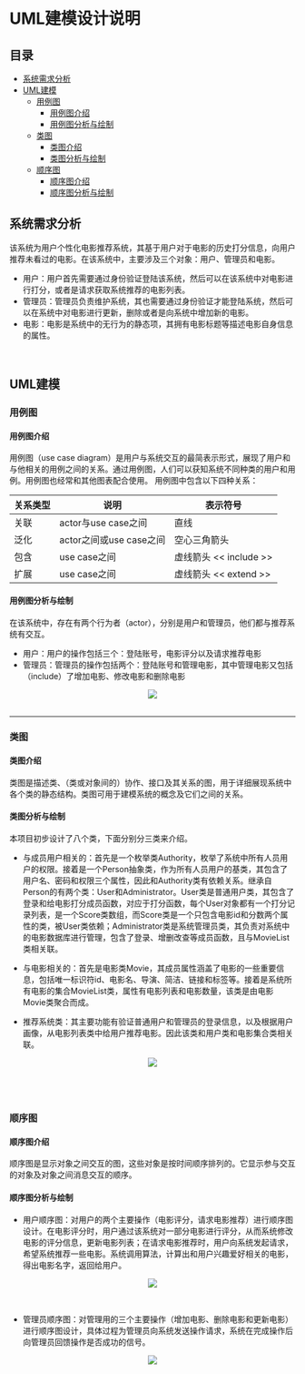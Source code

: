 # UML建模设计说明
## 目录
  * [系统需求分析](#系统需求分析)
  * [UML建模](#uml建模)
    * [用例图](#用例图)
      * [用例图介绍](#用例图介绍)
      * [用例图分析与绘制](#用例图分析与绘制)
    * [类图](#类图)
      * [类图介绍](#类图介绍)
      * [类图分析与绘制](#类图分析与绘制)
    * [顺序图](#顺序图)
      * [顺序图介绍](#顺序图介绍)
      * [顺序图分析与绘制](#顺序图分析与绘制)

## 系统需求分析
该系统为用户个性化电影推荐系统，其基于用户对于电影的历史打分信息，向用户推荐未看过的电影。在该系统中，主要涉及三个对象：用户、管理员和电影。

- 用户：用户首先需要通过身份验证登陆该系统，然后可以在该系统中对电影进行打分，或者是请求获取系统推荐的电影列表。
- 管理员：管理员负责维护系统，其也需要通过身份验证才能登陆系统，然后可以在系统中对电影进行更新，删除或者是向系统中增加新的电影。
- 电影：电影是系统中的无行为的静态项，其拥有电影标题等描述电影自身信息的属性。

&nbsp;

## UML建模
### 用例图
#### 用例图介绍
用例图（use case diagram）是用户与系统交互的最简表示形式，展现了用户和与他相关的用例之间的关系。通过用例图，人们可以获知系统不同种类的用户和用例。用例图也经常和其他图表配合使用。
用例图中包含以下四种关系：

| 关系类型 | 说明                  | 表示符号         |
| -------- | ----------------------- | -------------------- |
| 关联   | actor与use case之间  | 直线               |
| 泛化   | actor之间或use case之间 | 空心三角箭头   |
| 包含   | use case之间          | 虚线箭头 << include >> |
| 扩展   | use case之间          | 虚线箭头 << extend >> |

#### 用例图分析与绘制
在该系统中，存在有两个行为者（actor），分别是用户和管理员，他们都与推荐系统有交互。
- 用户：用户的操作包括三个：登陆账号，电影评分以及请求推荐电影
- 管理员：管理员的操作包括两个：登陆账号和管理电影，其中管理电影又包括（include）了增加电影、修改电影和删除电影

<div align=center>
<img src="用例图.png" />
</div>
&nbsp;

---
### 类图
#### 类图介绍
类图是描述类、（类或对象间的）协作、接口及其关系的图，用于详细展现系统中各个类的静态结构。类图可用于建模系统的概念及它们之间的关系。
#### 类图分析与绘制
本项目初步设计了八个类，下面分别分三类来介绍。

- 与成员用户相关的：首先是一个枚举类Authority，枚举了系统中所有人员用户的权限。接着是一个Person抽象类，作为所有人员用户的基类，其包含了用户名、密码和权限三个属性，因此和Authority类有依赖关系。继承自Person的有两个类：User和Administrator。User类是普通用户类，其包含了登录和给电影打分成员函数，对应于打分函数，每个User对象都有一个打分记录列表，是一个Score类数组，而Score类是一个只包含电影id和分数两个属性的类，被User类依赖；Administrator类是系统管理员类，其负责对系统中的电影数据库进行管理，包含了登录、增删改查等成员函数，且与MovieList类相关联。

- 与电影相关的：首先是电影类Movie，其成员属性涵盖了电影的一些重要信息，包括唯一标识符id、电影名、导演、简洁、链接和标签等。接着是系统所有电影的集合MovieList类，属性有电影列表和电影数量，该类是由电影Movie类聚合而成。

- 推荐系统类：其主要功能有验证普通用户和管理员的登录信息，以及根据用户画像，从电影列表类中给用户推荐电影。因此该类和用户类和电影集合类相关联。

<div align=center>
<img src="类图.png" />
</div>

&nbsp;
---
### 顺序图
#### 顺序图介绍
顺序图是显示对象之间交互的图，这些对象是按时间顺序排列的。它显示参与交互的对象及对象之间消息交互的顺序。
#### 顺序图分析与绘制
- 用户顺序图：对用户的两个主要操作（电影评分，请求电影推荐）进行顺序图设计。在电影评分时，用户通过该系统对一部分电影进行评分，从而系统修改电影的评分信息，更新电影列表；在请求电影推荐时，用户向系统发起请求，希望系统推荐一些电影。系统调用算法，计算出和用户兴趣爱好相关的电影，得出电影名字，返回给用户。

<div align=center>
<img src="user时序图.jpg" />
</div>

&nbsp;

- 管理员顺序图：对管理用的三个主要操作（增加电影、删除电影和更新电影）进行顺序图设计，具体过程为管理员向系统发送操作请求，系统在完成操作后向管理员回馈操作是否成功的信号。

<div align=center>
<img src="administrator时序图.jpg" />
</div>
